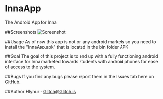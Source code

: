 InnaApp
=======

The Android App for Inna

##Screenshots
![Screenshot](http://i.imgur.com/3LyOGId.png)

##Usage
As of now this app is not on any android markets so you need to install the "InnaApp.apk" that is located in the bin folder
[APK](https://github.com/RuNnNy/InnaApp/raw/master/bin/InnaApp.apk)

##Goal
The goal of this project is to end up with a fully functioning android interface for Inna marketed towards students with android phones for ease of access to the system.

##Bugs
If you find any bugs please report them in the Issues tab here on GitHub.

##Author
Hlynur - Glitch@Glitch.is

